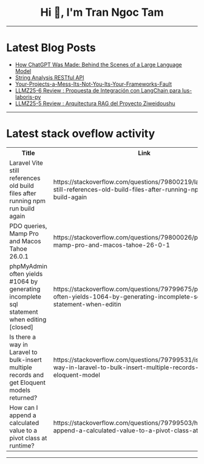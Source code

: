 <h1 align="center">Hi 👋, I'm Tran Ngoc Tam</h1>

---

# Latest Blog Posts 
<!-- BLOG-POST-LIST:START -->
- [How ChatGPT Was Made: Behind the Scenes of a Large Language Model](https://dev.to/mhamadelitawi/how-chatgpt-was-made-behind-the-scenes-of-a-large-language-model-38gd)
- [String Analysis RESTful API](https://dev.to/ameh_mathias/string-analysis-restful-api-1fgp)
- [Your-Projects-a-Mess-Its-Not-You-Its-Your-Frameworks-Fault](https://dev.to/member_3bfe2e68/your-projects-a-mess-its-not-you-its-your-frameworks-fault-404j)
- [LLMZ25-6 Review : Propuesta de Integración con LangChain para lus-laboris-py](https://dev.to/jesus_oviedoriquelme_084/llmz25-6-review-propuesta-de-integracion-con-langchain-para-lus-laboris-py-3b8b)
- [LLMZ25-5 Review : Arquitectura RAG del Proyecto Ziweidoushu](https://dev.to/jesus_oviedoriquelme_084/llmz25-5-review-arquitectura-rag-del-proyecto-ziweidoushu-5cck)
<!-- BLOG-POST-LIST:END -->

---

# Latest stack oveflow activity
<table>
  <tr><th>Title</th><th>Link</th></tr>
  <!-- STACKOVERFLOW:START --><tr><td>Laravel Vite still references old build files after running npm run build again</td><td>https://stackoverflow.com/questions/79800219/laravel-vite-still-references-old-build-files-after-running-npm-run-build-again</td></tr><tr><td>PDO queries, Mamp Pro and Macos Tahoe 26.0.1</td><td>https://stackoverflow.com/questions/79800026/pdo-queries-mamp-pro-and-macos-tahoe-26-0-1</td></tr><tr><td>phpMyAdmin often yields #1064 by generating incomplete sql statement when editing [closed]</td><td>https://stackoverflow.com/questions/79799675/phpmyadmin-often-yields-1064-by-generating-incomplete-sql-statement-when-editin</td></tr><tr><td>Is there a way in Laravel to bulk-insert multiple records and get Eloquent models returned?</td><td>https://stackoverflow.com/questions/79799531/is-there-a-way-in-laravel-to-bulk-insert-multiple-records-and-get-eloquent-model</td></tr><tr><td>How can I append a calculated value to a pivot class at runtime?</td><td>https://stackoverflow.com/questions/79799503/how-can-i-append-a-calculated-value-to-a-pivot-class-at-runtime</td></tr><!-- STACKOVERFLOW:END -->
</table>

---


